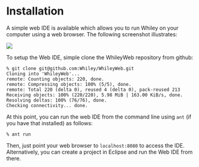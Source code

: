# Installation

A simple web IDE is available which allows you to run Whiley on your computer using a web browser.  The following screenshot illustrates:

<img src="http://whiley.org/wp-content/uploads/2017/06/wyweb2.png"/>

To setup the Web IDE, simple clone the WhileyWeb repository from github:
```
% git clone git@github.com:Whiley/WhileyWeb.git
Cloning into 'WhileyWeb'...
remote: Counting objects: 220, done.
remote: Compressing objects: 100% (5/5), done.
remote: Total 220 (delta 0), reused 4 (delta 0), pack-reused 213
Receiving objects: 100% (220/220), 5.98 MiB | 163.00 KiB/s, done.
Resolving deltas: 100% (76/76), done.
Checking connectivity... done.
```
At this point, you can run the web IDE from the command line using `ant` (if you have that installed) as follows:
```
% ant run
```
Then, just point your web browser to `localhost:8080` to access the IDE. Alternatively, you can create a project in Eclipse and run the Web IDE from there.
